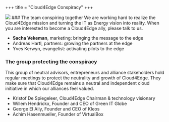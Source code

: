 +++
title = "Cloud4Edge Conspiracy"
+++

<img class="gener8Logo" src="/images/gener8-logo.png">
### The team conspiring together
We are working hard to realize the Cloud4Edge mission and turning the IT as Energy vision into reality. When you are interested to become a Cloud4Edge ally, please talk to us.  

* <b>Sacha Vekeman</b>, marketing: bringing the message to the edge
* Andreas Hartl, partners: growing the partners at the edge
* Yves Kerwyn, evangelist: activating pilots to the edge

### The group protecting the conspiracy
This group of neutral advisors, entrepreneurs and alliance stakeholders hold regular meetings to protect the neutrality and growth of Cloud4Edge.
They make sure that Cloud4Edge remains a neutral and independent cloud initiative in which our alliances feel valued.

* Kristof De Spiegeleer, Cloud4Edge Chairman & technology visionary
* Willem Hendrickx, Founder and CEO of Green IT Globe
* George El Aily, Founder and CEO of Kleos
* Achim Hasenmueller, Founder of VirtualBox